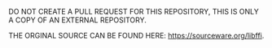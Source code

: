 DO NOT CREATE A PULL REQUEST FOR THIS REPOSITORY, THIS IS ONLY A COPY OF AN EXTERNAL REPOSITORY.

THE ORGINAL SOURCE CAN BE FOUND HERE: https://sourceware.org/libffi.